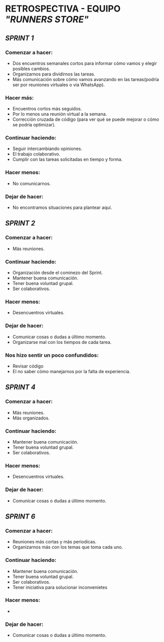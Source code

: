 # **RETROSPECTIVA - EQUIPO _"RUNNERS STORE"_**

## _SPRINT 1_

### Comenzar a hacer:

- Dos encuentros semanales cortos para informar cómo vamos y elegir posibles cambios.
- Organizarnos para dividirnos las tareas.
- Más comunicación sobre cómo vamos avanzando en las tareas(podría ser por reuniones virtuales o vía WhatsApp).

### Hacer más:

- Encuentros cortos más seguidos.
- Por lo menos una reunión virtual a la semana.
- Corrección cruzada de código (para ver qué se puede mejorar o cómo se podría optimizar).

### Continuar haciendo:

- Seguir intercambiando opiniones.
- El trabajo colaborativo.
- Cumplir con las tareas solicitadas en tiempo y forma.

### Hacer menos:

- No comunicarnos.

### Dejar de hacer:

- No encontramos situaciones para plantear aquí.

## _SPRINT 2_

### Comenzar a hacer:

- Más reuniones.

### Continuar haciendo:

- Organización desde el cominezo del Sprint.
- Mantener buena comunicación.
- Tener buena voluntad grupal.
- Ser colaborativos.

### Hacer menos:

- Desencuentros virtuales.

### Dejar de hacer:

- Comunicar cosas o dudas a último momento.
- Organizarse mal con los tiempos de cada tarea.

### Nos hizo sentir un poco confundidos:

- Revisar código
- El no saber cómo manejarnos por la falta de experiencia.

## _SPRINT 4_

### Comenzar a hacer:

- Más reuniones.
- Más organizados.

### Continuar haciendo:

- Mantener buena comunicación.
- Tener buena voluntad grupal.
- Ser colaborativos.

### Hacer menos:

- Desencuentros virtuales.

### Dejar de hacer:

- Comunicar cosas o dudas a último momento.

## _SPRINT 6_

### Comenzar a hacer:

- Reuniones más cortas y más periodicas.
- Organizarnos más con los temas que toma cada uno.

### Continuar haciendo:

- Mantener buena comunicación.
- Tener buena voluntad grupal.
- Ser colaborativos.
- Tener iniciativa para solucionar inconvenietes

### Hacer menos:

-

### Dejar de hacer:

- Comunicar cosas o dudas a último momento.
